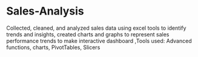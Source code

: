 # Sales-Analysis
Collected, cleaned, and analyzed sales data using excel tools to identify trends and insights, created charts and graphs to represent sales performance trends to make interactive dashboard ,Tools used: Advanced functions, charts, PivotTables, Slicers
